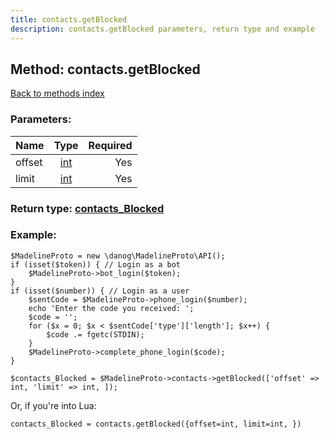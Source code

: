 ```yaml
---
title: contacts.getBlocked
description: contacts.getBlocked parameters, return type and example
---
```

## Method: contacts.getBlocked  
[Back to methods index](index.md)


### Parameters:

| Name     |    Type       | Required |
|----------|:-------------:|---------:|
|offset|[int](../types/int.md) | Yes|
|limit|[int](../types/int.md) | Yes|


### Return type: [contacts\_Blocked](../types/contacts_Blocked.md)

### Example:


```
$MadelineProto = new \danog\MadelineProto\API();
if (isset($token)) { // Login as a bot
    $MadelineProto->bot_login($token);
}
if (isset($number)) { // Login as a user
    $sentCode = $MadelineProto->phone_login($number);
    echo 'Enter the code you received: ';
    $code = '';
    for ($x = 0; $x < $sentCode['type']['length']; $x++) {
        $code .= fgetc(STDIN);
    }
    $MadelineProto->complete_phone_login($code);
}

$contacts_Blocked = $MadelineProto->contacts->getBlocked(['offset' => int, 'limit' => int, ]);
```

Or, if you're into Lua:

```
contacts_Blocked = contacts.getBlocked({offset=int, limit=int, })
```

